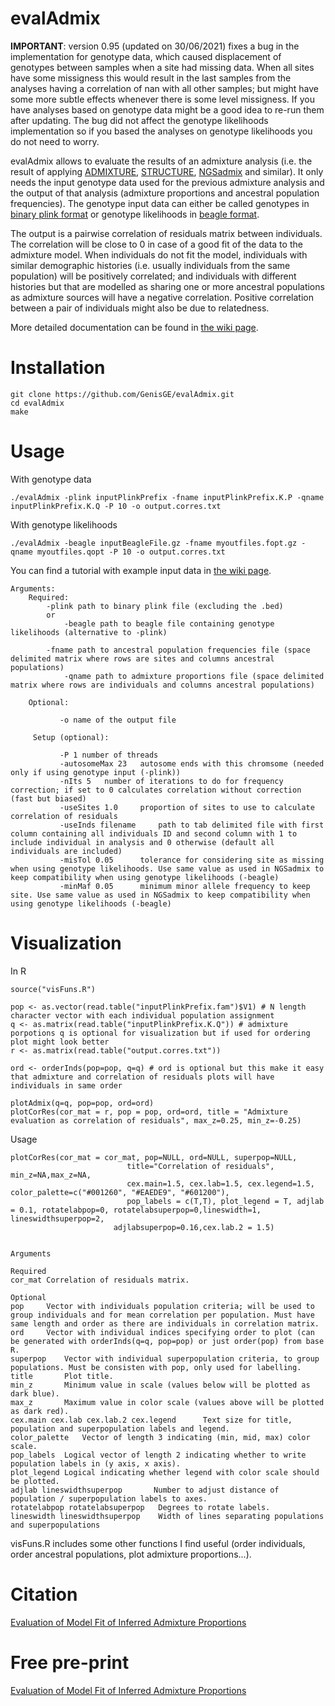 # evalAdmix

**IMPORTANT**: version 0.95 (updated on 30/06/2021) fixes a bug in the implementation for genotype data, which caused displacement of genotypes between samples when a site had missing data. When all sites have some missigness this would result in the last samples from the analyses having a correlation of nan with all other samples; but might have some more subtle effects whenever there is some level missigness. If you have analyses based on genotype data might be a good idea to re-run them after updating. The bug did not affect the genotype likelihoods implementation so if you based the analyses on genotype likelihoods you do not need to worry.

evalAdmix allows to evaluate the results of an admixture analysis (i.e. the result of applying [ADMIXTURE](https://genome.cshlp.org/content/19/9/1655.long), [STRUCTURE](https://web.stanford.edu/group/pritchardlab/structure.html), [NGSadmix](http://www.popgen.dk/software/index.php/NgsAdmix) and similar). It only needs the input genotype data used for the previous admixture analysis and the output of that analysis (admixture proportions and ancestral population frequencies). The genotype input data can either be called genotypes in [binary plink format](https://www.cog-genomics.org/plink/1.9/formats#bed) or genotype likelihoods in [beagle format](http://www.popgen.dk/angsd/index.php/Genotype_Likelihoods#Beagle_format).

The output is a pairwise correlation of residuals matrix between individuals. The correlation will be close to 0 in case of a good fit of the data to the admixture model. When individuals do not fit the model, individuals with similar demographic histories (i.e. usually individuals from the same population) will be positively correlated; and individuals with different histories but that are modelled as sharing one or more ancestral populations as admixture sources will have a negative correlation. Positive correlation between a pair of individuals might also be due to relatedness.

More detailed documentation can be found in [the wiki page](http://www.popgen.dk/software/index.php/EvalAdmix).

# Installation

```
git clone https://github.com/GenisGE/evalAdmix.git
cd evalAdmix
make
```

# Usage

With genotype data

```
./evalAdmix -plink inputPlinkPrefix -fname inputPlinkPrefix.K.P -qname inputPlinkPrefix.K.Q -P 10 -o output.corres.txt

```

With genotype likelihoods

```
./evalAdmix -beagle inputBeagleFile.gz -fname myoutfiles.fopt.gz -qname myoutfiles.qopt -P 10 -o output.corres.txt
```

You can find a tutorial with example input data in [the wiki page](http://www.popgen.dk/software/index.php/EvalAdmix#Run_command_example).

```
Arguments:
	Required:
		-plink path to binary plink file (excluding the .bed)
		or
	      	-beagle path to beagle file containing genotype likelihoods (alternative to -plink)
		
		-fname path to ancestral population frequencies file (space delimited matrix where rows are sites and columns ancestral populations)
	       	-qname path to admixture proportions file (space delimited matrix where rows are individuals and columns ancestral populations)
		
	Optional:       
	
	       -o name of the output file
	       
	 Setup (optional):
	 
	       -P 1 number of threads
	       -autosomeMax 23	 autosome ends with this chromsome (needed only if using genotype input (-plink))
	       -nIts 5	 number of iterations to do for frequency correction; if set to 0 calculates correlation without correction (fast but biased)
	       -useSites 1.0	 proportion of sites to use to calculate correlation of residuals
	       -useInds filename     path to tab delimited file with first column containing all individuals ID and second column with 1 to include individual in analysis and 0 otherwise (default all individuals are included)
	       -misTol 0.05 	 tolerance for considering site as missing when using genotype likelihoods. Use same value as used in NGSadmix to keep compatibility when using genotype likelihoods (-beagle)
	       -minMaf 0.05 	 minimum minor allele frequency to keep site. Use same value as used in NGSadmix to keep compatibility when using genotype likelihoods (-beagle)
```

# Visualization

In R

```
source("visFuns.R")

pop <- as.vector(read.table("inputPlinkPrefix.fam")$V1) # N length character vector with each individual population assignment
q <- as.matrix(read.table("inputPlinkPrefix.K.Q")) # admixture porpotions q is optional for visualization but if used for ordering plot might look better
r <- as.matrix(read.table("output.corres.txt"))

ord <- orderInds(pop=pop, q=q) # ord is optional but this make it easy that admixture and correlation of residuals plots will have individuals in same order

plotAdmix(q=q, pop=pop, ord=ord)
plotCorRes(cor_mat = r, pop = pop, ord=ord, title = "Admixture evaluation as correlation of residuals", max_z=0.25, min_z=-0.25)
```

Usage

```
plotCorRes(cor_mat = cor_mat, pop=NULL, ord=NULL, superpop=NULL,
                       	  title="Correlation of residuals", min_z=NA,max_z=NA, 
                      	  cex.main=1.5, cex.lab=1.5, cex.legend=1.5, color_palette=c("#001260", "#EAEDE9", "#601200"),
                     	  pop_labels = c(T,T), plot_legend = T, adjlab = 0.1, rotatelabpop=0, rotatelabsuperpop=0,lineswidth=1, lineswidthsuperpop=2,
                       adjlabsuperpop=0.16,cex.lab.2 = 1.5)


Arguments

Required
cor_mat	Correlation of residuals matrix.

Optional
pop		Vector with individuals population criteria; will be used to group individuals and for mean correlation per population. Must have same length and order as there are individuals in correlation matrix.
ord		Vector with individual indices specifying order to plot (can be generated with orderInds(q=q, pop=pop) or just order(pop) from base R. 
superpop	Vector with individual superpopulation criteria, to group populations. Must be consisten with pop, only used for labelling.
title		Plot title.
min_z		Minimum value in scale (values below will be plotted as dark blue).
max_z		Maximum value in color scale (values above will be plotted as dark red).
cex.main cex.lab cex.lab.2 cex.legend	   Text size for title, population and superpopulation labels and legend.
color_palette	Vector of length 3 indicating (min, mid, max) color scale.
pop_labels	Logical vector of length 2 indicating whether to write population labels in (y axis, x axis).
plot_legend	Logical indicating whether legend with color scale should be plotted.
adjlab lineswidthsuperpop		Number to adjust distance of population / superpopulation labels to axes.
rotatelabpop rotatelabsuperpop	 Degrees to rotate labels.
lineswidth lineswidthsuperpop	 Width of lines separating populations and superpopulations

```

visFuns.R includes some other functions I find useful (order individuals, order ancestral populations, plot admixture proportions...).



# Citation


[Evaluation of Model Fit of Inferred Admixture Proportions](https://doi.org/10.1111/1755-0998.13171)



# Free pre-print


[Evaluation of Model Fit of Inferred Admixture Proportions](https://doi.org/10.1101/708883)
